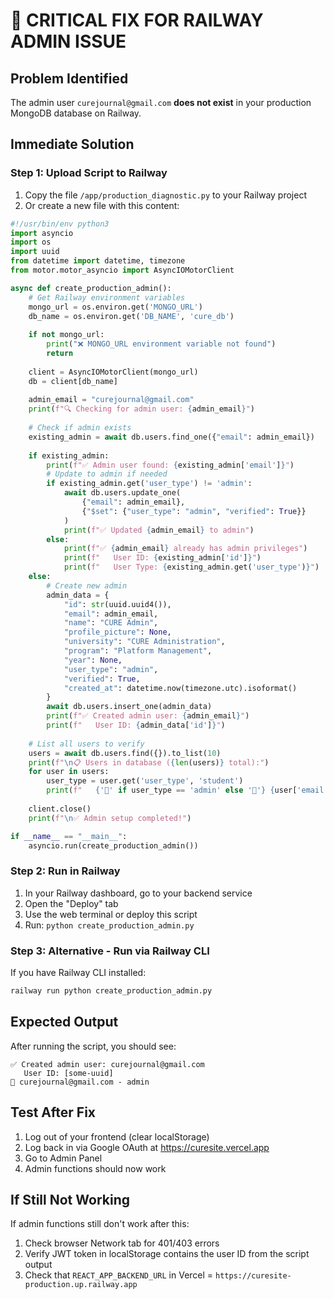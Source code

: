 # 🚨 CRITICAL FIX FOR RAILWAY ADMIN ISSUE

## Problem Identified
The admin user `curejournal@gmail.com` **does not exist** in your production MongoDB database on Railway.

## Immediate Solution

### Step 1: Upload Script to Railway
1. Copy the file `/app/production_diagnostic.py` to your Railway project
2. Or create a new file with this content:

```python
#!/usr/bin/env python3
import asyncio
import os
import uuid
from datetime import datetime, timezone
from motor.motor_asyncio import AsyncIOMotorClient

async def create_production_admin():
    # Get Railway environment variables
    mongo_url = os.environ.get('MONGO_URL')
    db_name = os.environ.get('DB_NAME', 'cure_db')
    
    if not mongo_url:
        print("❌ MONGO_URL environment variable not found")
        return
    
    client = AsyncIOMotorClient(mongo_url)
    db = client[db_name]
    
    admin_email = "curejournal@gmail.com"
    print(f"🔍 Checking for admin user: {admin_email}")
    
    # Check if admin exists
    existing_admin = await db.users.find_one({"email": admin_email})
    
    if existing_admin:
        print(f"✅ Admin user found: {existing_admin['email']}")
        # Update to admin if needed
        if existing_admin.get('user_type') != 'admin':
            await db.users.update_one(
                {"email": admin_email},
                {"$set": {"user_type": "admin", "verified": True}}
            )
            print(f"✅ Updated {admin_email} to admin")
        else:
            print(f"✅ {admin_email} already has admin privileges")
            print(f"   User ID: {existing_admin['id']}")
            print(f"   User Type: {existing_admin.get('user_type')}")
    else:
        # Create new admin
        admin_data = {
            "id": str(uuid.uuid4()),
            "email": admin_email,
            "name": "CURE Admin",
            "profile_picture": None,
            "university": "CURE Administration",
            "program": "Platform Management", 
            "year": None,
            "user_type": "admin",
            "verified": True,
            "created_at": datetime.now(timezone.utc).isoformat()
        }
        await db.users.insert_one(admin_data)
        print(f"✅ Created admin user: {admin_email}")
        print(f"   User ID: {admin_data['id']}")
    
    # List all users to verify
    users = await db.users.find({}).to_list(10)
    print(f"\n📋 Users in database ({len(users)} total):")
    for user in users:
        user_type = user.get('user_type', 'student')
        print(f"   {'👑' if user_type == 'admin' else '👤'} {user['email']} - {user_type}")
    
    client.close()
    print(f"\n✅ Admin setup completed!")

if __name__ == "__main__":
    asyncio.run(create_production_admin())
```

### Step 2: Run in Railway
1. In your Railway dashboard, go to your backend service
2. Open the "Deploy" tab
3. Use the web terminal or deploy this script
4. Run: `python create_production_admin.py`

### Step 3: Alternative - Run via Railway CLI
If you have Railway CLI installed:
```bash
railway run python create_production_admin.py
```

## Expected Output
After running the script, you should see:
```
✅ Created admin user: curejournal@gmail.com
   User ID: [some-uuid]
👑 curejournal@gmail.com - admin
```

## Test After Fix
1. Log out of your frontend (clear localStorage)
2. Log back in via Google OAuth at https://curesite.vercel.app
3. Go to Admin Panel
4. Admin functions should now work

## If Still Not Working
If admin functions still don't work after this:
1. Check browser Network tab for 401/403 errors
2. Verify JWT token in localStorage contains the user ID from the script output
3. Check that `REACT_APP_BACKEND_URL` in Vercel = `https://curesite-production.up.railway.app`